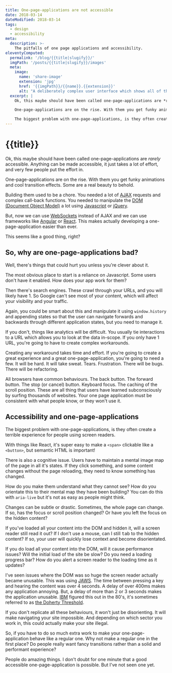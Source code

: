 ```yaml
---
title: One-page-applications are not accessible
date: 2018-03-14
dateModified: 2018-03-14
tags:
  - design
  - accessibility
meta:
  description: >-
    The pitfalls of one page applications and accessibility.
eleventyComputed:
  permalink: '/blog/{{title|slugify}}/'
  imgPath: '/posts/{{title|slugify}}/images'
  meta:
    image:
      name: 'share-image'
      extension: 'jpg'
      href: '{{imgPath}}/{{name}}.{{extension}}'
      alt: "A deliberately complex user interface which shows all of the information on one page, including graphs, charts, statistics and maps."
  excerpt: |
    Ok, this maybe should have been called one-page-applications are *rarely* accessible. Anything can be made accessible, it just takes a lot of effort, and very few people put the effort in.

    One-page-applications are on the rise. With them you get funky animations and cool transition effects. Some are a real beauty to behold.

    The biggest problem with one-page-applications, is they often create a terrible experience for people using screen readers.
---
```


# {{title}}

Ok, this maybe should have been called one-page-applications are *rarely* accessible. Anything can be made accessible, it just takes a lot of effort, and very few people put the effort in.

One-page-applications are on the rise. With them you get funky animations and cool transition effects. Some are a real beauty to behold.

Building them used to be a chore. You needed a lot of [AJAX](https://developer.mozilla.org/en-US/docs/Web/Guide/AJAX) requests and complex call-back functions. You needed to manipulate the [DOM (Document Object Model)](https://developer.mozilla.org/en-US/docs/Glossary/DOM) a lot using [Javascript](https://developer.mozilla.org/en-US/docs/Glossary/JavaScript) or [jQuery](https://developer.mozilla.org/en-US/docs/Glossary/jQuery).

But, now we can use [WebSockets](https://developer.mozilla.org/en-US/docs/Web/API/WebSockets_API) instead of AJAX and we can use frameworks like [Angular](https://angular.io/) or [React](https://reactjs.org/). This makes actually developing a one-page-application easier than ever.

This seems like a good thing, right?

## So, why are one-page-applications bad?

Well, there's things that could hurt you unless you're clever about it.

The most obvious place to start is a reliance on Javascript. Some users don't have it enabled. How does your app work for them?

Then there's search engines. These crawl through your URLs, and you will likely have 1. So Google can't see most of your content, which will affect your visibility and your traffic.

Again, you could be smart about this and manipulate it using `window.history` and appending states so that the user can navigate forwards and backwards through different application states, but you need to manage it.

If you don't, things like analytics will be difficult. You usually tie interactions to a URL which allows you to look at the data in-scope. If you only have 1 URL, you're going to have to create complex workarounds.

Creating any workaround takes time and effort. If you're going to create a great experience and a great one-page-application, you're going to need a few. It will be hard. It will take sweat. Tears. Frustration. There will be bugs. There will be refactoring.

All browsers have common behaviours. The back button. The forward button. The stop (or cancel) button. Keyboard focus. The caching of the scroll position. These are all thing that users have learned subconsciously by surfing thousands of websites. Your one page application must be consistent with what people know, or they won't use it.

## Accessibility and one-page-applications

The biggest problem with one-page-applications, is they often create a terrible experience for people using screen readers.

With things like React, it's super easy to make a `<span>` clickable like a `<button>`, but semantic HTML is important!

There is also a cognitive issue. Users have to maintain a mental image map of the page in all it's states. If they click something, and some content changes without the page reloading, they need to know something has changed.

How do you make them understand what they cannot see? How do you orientate this to their mental map they have been building? You can do this with `aria-live` but it's not as easy as people might think.

Changes can be subtle or drastic. Sometimes, the whole page can change. If so, has the focus or scroll position changed? Or have you left the focus on the hidden content?

If you've loaded all your content into the DOM and hidden it, will a screen reader still read it out? If I don't use a mouse, can I still <kbd>tab</kbd> to the hidden content? If so, your user will quickly lose context and become disorientated.

If you do load all your content into the DOM, will it cause performance issues? Will the initial load of the site be slow? Do you need a loading progress bar? How do you alert a screen reader to the loading time as it updates?

I've seen issues where the DOM was so huge the screen reader actually became unusable. This was using [JAWS](https://en.wikipedia.org/wiki/JAWS_(screen_reader)). The time between pressing a key and hearing the content was over 4 seconds. A delay of over 400ms makes any application annoying. But, a delay of more than 2 or 3 seconds makes the application unusable. [IBM](https://en.wikipedia.org/wiki/IBM) figured this out in the 80's, it's sometimes referred to as [the Doherty Threshold](https://jlelliotton.blogspot.co.uk/p/the-economic-value-of-rapid-response.html).

If you don't replicate all these behaviours, it won't just be disorienting. It will make navigating your site impossible. And depending on which sector you work in, this could actually make your site illegal.

So, if you have to do so much extra work to make your one-page-application behave like a regular one. Why not make a regular one in the first place? Do people really want fancy transitions rather than a solid and performant experience?

People do amazing things. I don't doubt for one minute that a good accessible one-page-application is possible. But I've not seen one yet.
 